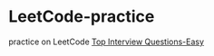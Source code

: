 # LeetCode-practice
practice on LeetCode
[Top Interview Questions-Easy](top_interview_questions_easy_report.md)
